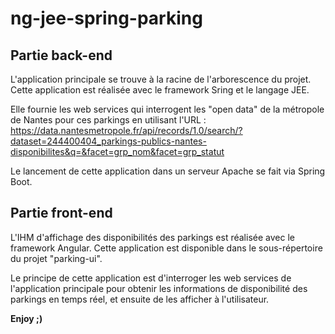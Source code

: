 # ng-jee-spring-parking

## Partie back-end

L'application principale se trouve à la racine de l'arborescence du projet. Cette application est réalisée avec le framework Sring et le langage JEE. 

Elle fournie les web services qui interrogent les "open data" de la métropole de Nantes pour ces parkings en utilisant l'URL : https://data.nantesmetropole.fr/api/records/1.0/search/?dataset=244400404_parkings-publics-nantes-disponibilites&q=&facet=grp_nom&facet=grp_statut

Le lancement de cette application dans un serveur Apache se fait via Spring Boot. 

## Partie front-end

L'IHM d'affichage des disponibilités des parkings est réalisée avec le framework Angular. Cette application est disponible dans le sous-répertoire du projet "parking-ui". 

Le principe de cette application est d'interroger les web services de l'application principale pour obtenir les informations de disponibilité des parkings en temps réel, et ensuite de les afficher à l'utilisateur.

**Enjoy ;)**
